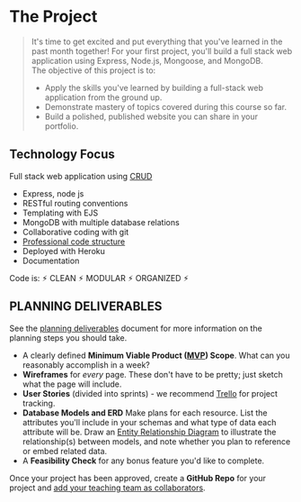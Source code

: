 # The Project

> It's time to get excited and put everything that you've learned in the past month together! For your first project, you'll build a full stack web application using Express, Node.js, Mongoose, and MongoDB.<br>
> The objective of this project is to:
> - Apply the skills you've learned by building a full-stack web application from the ground up.
> - Demonstrate mastery of topics covered during this course so far.
> - Build a polished, published website you can share in your portfolio.

## Technology Focus
Full stack web application using [CRUD](https://www.codecademy.com/articles/what-is-crud)
- Express, node js
- RESTful routing conventions
- Templating with EJS
- MongoDB with multiple database relations
- Collaborative coding with git
- [Professional code structure](https://github.com/airbnb/javascript)
- Deployed with Heroku
- Documentation

Code is: ⚡︎ CLEAN ⚡︎ MODULAR ⚡︎ ORGANIZED ⚡︎ 


## PLANNING DELIVERABLES

See the [planning deliverables](https://git.generalassemb.ly/wc-seir-726/project-one/blob/master/planning.md) document for more information on the planning steps you should take.

-   A clearly defined **Minimum Viable Product ([MVP](http://en.wikipedia.org/wiki/Minimum_viable_product)) Scope**. What can you reasonably accomplish in a week?
-   **Wireframes** for _every_ page. These don't have to be pretty; just sketch what the page will include.
-   **User Stories** (divided into sprints) - we recommend [Trello](https://trello.com/) for project tracking.
-   **Database Models and ERD** Make plans for each resource. List the attributes you'll include in your schemas and what type of data each attribute will be. Draw an [Entity Relationship Diagram](https://www.google.com/search?tbm=isch&q=database%20table%20relationships%20drawing) to illustrate the relationship(s) between models, and note whether you plan to reference or embed related data.
-   A **Feasibility Check** for any bonus feature you'd like to complete.

Once your project has been approved, create a **GitHub Repo** for your project and [add your teaching team as collaborators](https://help.github.com/articles/adding-collaborators-to-a-personal-repository/).